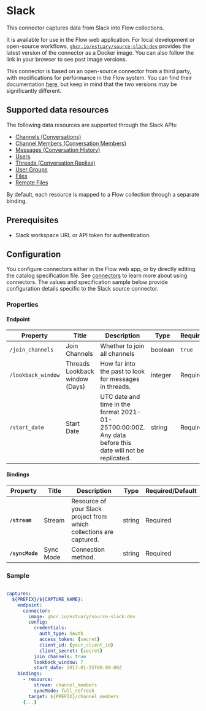 # Slack

This connector captures data from Slack into Flow collections.

It is available for use in the Flow web application. For local development or open-source workflows, [`ghcr.io/estuary/source-slack:dev`](https://ghcr.io/estuary/source-slack:dev) provides the latest version of the connector as a Docker image. You can also follow the link in your browser to see past image versions.

This connector is based on an open-source connector from a third party, with modifications for performance in the Flow system.
You can find their documentation [here](https://docs.airbyte.com/integrations/sources/slack/),
but keep in mind that the two versions may be significantly different.

## Supported data resources

The following data resources are supported through the Slack APIs:

* [Channels (Conversations)](https://api.slack.com/methods/conversations.list)
* [Channel Members (Conversation Members)](https://api.slack.com/methods/conversations.members)
* [Messages (Conversation History)](https://api.slack.com/methods/conversations.history)
* [Users](https://api.slack.com/methods/users.list)
* [Threads (Conversation Replies)](https://api.slack.com/methods/conversations.replies)
* [User Groups](https://api.slack.com/methods/usergroups.list)
* [Files](https://api.slack.com/methods/files.list)
* [Remote Files](https://api.slack.com/methods/files.remote.list)

By default, each resource is mapped to a Flow collection through a separate binding.

## Prerequisites

* Slack workspace URL or API token for authentication.

## Configuration

You configure connectors either in the Flow web app, or by directly editing the catalog specification file.
See [connectors](../../../concepts/connectors.md#using-connectors) to learn more about using connectors. The values and specification sample below provide configuration details specific to the Slack source connector.

### Properties

#### Endpoint

| Property | Title | Description | Type | Required/Default |
|---|---|---|---|---|
| `/join_channels` | Join Channels | Whether to join all channels | boolean | `true` |
| `/lookback_window` | Threads Lookback window (Days) | How far into the past to look for messages in threads. | integer | Required |
| `/start_date` | Start Date | UTC date and time in the format 2021-01-25T00:00:00Z. Any data before this date will not be replicated. | string | Required |

#### Bindings

| Property | Title | Description | Type | Required/Default |
|---|---|---|---|---|
| **`/stream`** | Stream | Resource of your Slack project from which collections are captured. | string | Required |
| **`/syncMode`** | Sync Mode | Connection method. | string | Required |

### Sample

```yaml

captures:
  ${PREFIX}/${CAPTURE_NAME}:
    endpoint:
      connector:
        image: ghcr.io/estuary/source-slack:dev
        config:
          credentials:
            auth_type: OAuth
            access_token: {secret}
            client_id: {your_client_id}
            client_secret: {secret}
          join_channels: true
          lookback_window: 7
          start_date: 2017-01-25T00:00:00Z
    bindings:
      - resource:
          stream: channel_members
          syncMode: full_refresh
        target: ${PREFIX}/channel_members
      {...}
```
